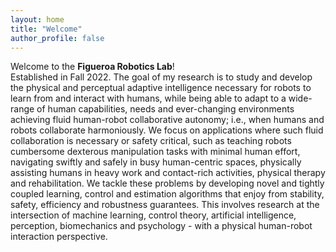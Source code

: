```yaml
---
layout: home
title: "Welcome"
author_profile: false
---
```


Welcome to the **Figueroa Robotics Lab**!  
Established in Fall 2022.
The goal of my research is to study and develop the physical and perceptual adaptive intelligence necessary for robots to learn from and interact with humans, while being able to adapt to a wide-range of human capabilities, needs and ever-changing environments achieving fluid human-robot collaborative autonomy; i.e., when humans and robots collaborate harmoniously. We focus on applications where such fluid collaboration is necessary or safety critical, such as teaching robots cumbersome dexterous manipulation tasks with minimal human effort, navigating swiftly and safely in busy human-centric spaces, physically assisting humans in heavy work and contact-rich activities, physical therapy and rehabilitation. We tackle these problems by developing novel and tightly coupled learning, control and estimation algorithms that enjoy from stability, safety, efficiency and robustness guarantees. This involves research at the intersection of machine learning, control theory, artificial intelligence, perception, biomechanics and psychology - with a physical human-robot interaction perspective.

